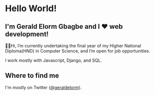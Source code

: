 # Hello World!

## I'm Gerald Elorm Gbagbe and I ❤️ web development!

👋🏽Hi, I’m currently undertaking the final year of my Higher National Diploma(HND) in Computer Science, and I’m open for job opportunities.

I work mostly with Javascript, Django, and SQL.

## Where to find me

I'm mostly on Twitter ([@geraldelorm](https://twitter.com/geraldelorm)).
<!-- <img src="https://github.com/geraldelorm/geraldelorm/blob/master/img/dev.jpg">
![Gerald's GitHub Stats](https://github-readme-stats.vercel.app/api?username=geraldelorm&show_icons=true&theme=nightowl)
 -->
<!--
**geraldelorm/geraldelorm** is a ✨ _special_ ✨ repository because its `README.md` (this file) appears on your GitHub profile.

Here are some ideas to get you started:

- 🔭 I’m currently working on ...
- 🌱 I’m currently learning ...
- 👯 I’m looking to collaborate on ...
- 🤔 I’m looking for help with ...
- 💬 Ask me about ...
- 📫 How to reach me: ...
- 😄 Pronouns: ...
- ⚡ Fun fact: ...
-->

